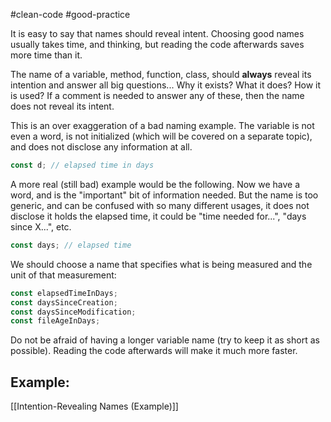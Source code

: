 #clean-code #good-practice 

It is easy to say that names should reveal intent. Choosing good names usually takes time, and thinking, but reading the code afterwards saves more time than it.

The name of a variable, method, function, class, should **always** reveal its intention and answer all big questions... Why it exists? What it does? How it is used? If a comment is needed to answer any of these, then the name does not reveal its intent.

This is an over exaggeration of a bad naming example. The variable is not even a word, is not initialized (which will be covered on a separate topic), and does not disclose any information at all.

```typescript
const d; // elapsed time in days
```

A more real (still bad) example would be the following. Now we have a word, and is the "important" bit of information needed. But the name is too generic, and can be confused with so many different usages, it does not disclose it holds the elapsed time, it could be "time needed for...", "days since X...", etc.

```typescript
const days; // elapsed time
```

We should choose a name that specifies what is being measured and the unit of that measurement:

```typescript
const elapsedTimeInDays;
const daysSinceCreation;
const daysSinceModification;
const fileAgeInDays;
```

Do not be afraid of having a longer variable name (try to keep it as short as possible). Reading the code afterwards will make it much more faster.

## Example:
[[Intention-Revealing Names (Example)]]
